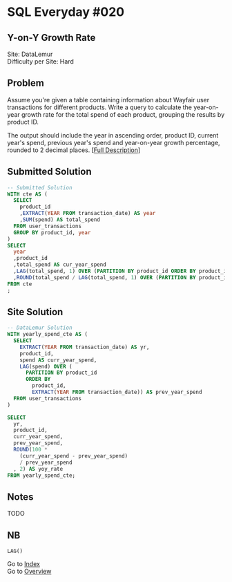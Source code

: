 # SQL Everyday \#020

## Y-on-Y Growth Rate

Site: DataLemur\
Difficulty per Site: Hard

## Problem

Assume you're given a table containing information about Wayfair user transactions for different products. Write a query to calculate the year-on-year growth rate for the total spend of each product, grouping the results by product ID.

The output should include the year in ascending order, product ID, current year's spend, previous year's spend and year-on-year growth percentage, rounded to 2 decimal places. [[Full Description](https://datalemur.com/questions/yoy-growth-rate)]

## Submitted Solution

```sql
-- Submitted Solution
WITH cte AS (
  SELECT 
    product_id
    ,EXTRACT(YEAR FROM transaction_date) AS year
    ,SUM(spend) AS total_spend
  FROM user_transactions
  GROUP BY product_id, year
)
SELECT
  year
  ,product_id
  ,total_spend AS cur_year_spend
  ,LAG(total_spend, 1) OVER (PARTITION BY product_id ORDER BY product_id, year) AS prev_year_spend
  ,ROUND(total_spend / LAG(total_spend, 1) OVER (PARTITION BY product_id ORDER BY product_id, year) * 100 - 100, 2) AS yoy_rate
FROM cte 
;
```

## Site Solution

```sql
-- DataLemur Solution 
WITH yearly_spend_cte AS (
  SELECT 
    EXTRACT(YEAR FROM transaction_date) AS yr,
    product_id,
    spend AS curr_year_spend,
    LAG(spend) OVER (
      PARTITION BY product_id 
      ORDER BY 
        product_id, 
        EXTRACT(YEAR FROM transaction_date)) AS prev_year_spend 
  FROM user_transactions
)

SELECT 
  yr,
  product_id, 
  curr_year_spend, 
  prev_year_spend, 
  ROUND(100 * 
    (curr_year_spend - prev_year_spend)
    / prev_year_spend
  , 2) AS yoy_rate 
FROM yearly_spend_cte;
```

## Notes

TODO

## NB

`LAG()`

Go to [Index](../?tab=readme-ov-file#index)\
Go to [Overview](../?tab=readme-ov-file)
